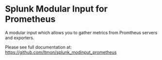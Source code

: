 # Splunk Modular Input for Prometheus

A modular input which allows you to gather metrics from Promtheus servers and exporters.

Please see full documentation at: https://github.com/ltmon/splunk_modinput_prometheus
